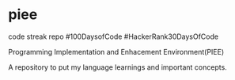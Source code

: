 # piee
code streak repo #100DaysofCode #HackerRank30DaysOfCode

Programming Implementation and Enhacement Environment(PIEE)

A repository to put my language learnings and important concepts. 
